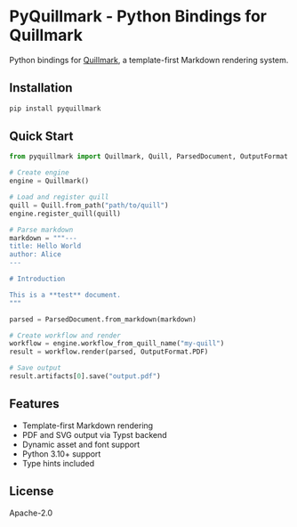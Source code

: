 # PyQuillmark - Python Bindings for Quillmark

Python bindings for [Quillmark](https://github.com/nibsbin/quillmark), a template-first Markdown rendering system.

## Installation

```bash
pip install pyquillmark
```

## Quick Start

```python
from pyquillmark import Quillmark, Quill, ParsedDocument, OutputFormat

# Create engine
engine = Quillmark()

# Load and register quill
quill = Quill.from_path("path/to/quill")
engine.register_quill(quill)

# Parse markdown
markdown = """---
title: Hello World
author: Alice
---

# Introduction

This is a **test** document.
"""

parsed = ParsedDocument.from_markdown(markdown)

# Create workflow and render
workflow = engine.workflow_from_quill_name("my-quill")
result = workflow.render(parsed, OutputFormat.PDF)

# Save output
result.artifacts[0].save("output.pdf")
```

## Features

- Template-first Markdown rendering
- PDF and SVG output via Typst backend
- Dynamic asset and font support
- Python 3.10+ support
- Type hints included

## License

Apache-2.0
